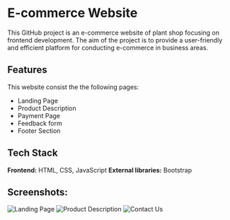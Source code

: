 # E-commerce Website

This GitHub project is an e-commerce website of plant shop focusing on frontend development. The aim of the project is to provide a user-friendly and efficient platform for conducting e-commerce in business areas.
    
## Features

This website consist the the following pages:
- Landing Page
- Product Description
- Payment Page
- Feedback form
- Footer Section

## Tech Stack

**Frontend:** HTML, CSS, JavaScript
**External libraries:** Bootstrap

## Screenshots:
![Landing Page](https://user-images.githubusercontent.com/92221867/278234421-6405cf6b-5329-424b-8cd5-3c43cf2cdd85.png)
![Product Description](https://user-images.githubusercontent.com/92221867/278234774-9689e2e7-8ecf-48a9-9db6-2758940fe088.png)
![Contact Us](https://user-images.githubusercontent.com/92221867/278234907-1a0bf916-c31a-49ab-93e4-1be13027bee7.png)

